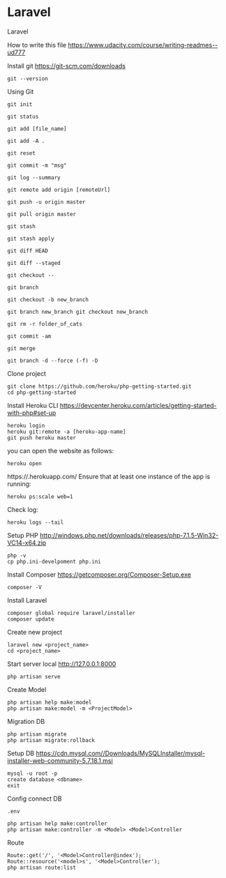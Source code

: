# Laravel
Laravel

How to write this file
https://www.udacity.com/course/writing-readmes--ud777

Install git
https://git-scm.com/downloads
```
git --version
```

Using Git
```
git init

git status

git add [file_name]

git add -A .

git reset

git commit -m "msg"

git log --summary

git remote add origin [remoteUrl]

git push -u origin master

git pull origin master

git stash

git stash apply

git diff HEAD

git diff --staged

git checkout --

git branch

git checkout -b new_branch

git branch new_branch git checkout new_branch

git rm -r folder_of_cats

git commit -am

git merge

git branch -d --force (-f) -D
```

Clone project
```
git clone https://github.com/heroku/php-getting-started.git
cd php-getting-started
```

Install Heroku CLI
https://devcenter.heroku.com/articles/getting-started-with-php#set-up
```
heroku login
heroku git:remote -a [heroku-app-name]
git push heroku master
```
you can open the website as follows:
```
heroku open
```
https://<heroku-app-name>.herokuapp.com/
Ensure that at least one instance of the app is running:
```
heroku ps:scale web=1
```
Check log:
```
heroku logs --tail
```

Setup PHP
http://windows.php.net/downloads/releases/php-7.1.5-Win32-VC14-x64.zip
```
php -v
cp php.ini-develpoment php.ini
```

Install Composer
https://getcomposer.org/Composer-Setup.exe
```
composer -V
```

Install Laravel
```
composer global require laravel/installer
composer update
```

Create new project
```
laravel new <project_name>
cd <project_name>
```
Start server local http://127.0.0.1:8000
```
php artisan serve
```

Create Model
```
php artisan help make:model
php artisan make:model -m <ProjectModel>
```

Migration DB
```
php artisan migrate
php artisan migrate:rollback
```

Setup DB
https://cdn.mysql.com//Downloads/MySQLInstaller/mysql-installer-web-community-5.7.18.1.msi
```
mysql -u root -p
create database <dbname>
exit
```

Config connect DB
```
.env
```

```
php artisan help make:controller
php artisan make:controller -m <Model> <Model>Controller
```

Route
```
Route::get('/', '<Model>Controller@index');
Route::resource('<model>s', '<Model>Controller');
php artisan route:list
```

